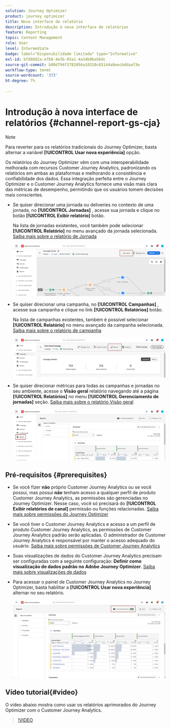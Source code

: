 ```yaml
---
solution: Journey Optimizer
product: journey optimizer
title: Nova interface de relatório
description: Introdução à nova interface de relatórios
feature: Reporting
topic: Content Management
role: User
level: Intermediate
badge: label="Disponibilidade limitada" type="Informative"
exl-id: bfd88d2a-e7b8-4e3b-85a1-4a14b0ba56dc
source-git-commit: b80d794f3782056a10310c65144a8eecbddaaf3e
workflow-type: tm+mt
source-wordcount: '373'
ht-degree: 7%

---
```


# Introdução à nova interface de relatórios {#channel-report-gs-cja}

>[!NOTE]
>
> Para reverter para os relatórios tradicionais do Journey Optimizer, basta alternar a variável **[!UICONTROL Usar nova experiência]** opção.

Os relatórios do Journey Optimizer vêm com uma interoperabilidade melhorada com recursos Customer Journey Analytics, padronizando os relatórios em ambas as plataformas e melhorando a consistência e confiabilidade dos dados. Essa integração perfeita entre o Journey Optimizer e o Customer Journey Analytics fornece uma visão mais clara das métricas de desempenho, permitindo que os usuários tomem decisões mais conscientes.

* Se quiser direcionar uma jornada ou deliveries no contexto de uma jornada, no **[!UICONTROL Jornadas]** , acesse sua jornada e clique no botão **[!UICONTROL Exibir relatório]** botão.

  Na lista de jornadas existentes, você também pode selecionar **[!UICONTROL Relatório]** no menu avançado da jornada selecionada. [Saiba mais sobre o relatório de Jornada](journey-global-report-cja.md)

  ![](assets/gs-cja-report-3.png)

* Se quiser direcionar uma campanha, no **[!UICONTROL Campanhas]** , acesse sua campanha e clique no link **[!UICONTROL Relatórios]** botão.

  Na lista de campanhas existentes, também é possível selecionar **[!UICONTROL Relatório]** no menu avançado da campanha selecionada. [Saiba mais sobre o relatório de campanha](campaign-global-report-cja.md)

  ![](assets/gs-cja-report-2.png)

* Se quiser direcionar métricas para todas as campanhas e jornadas no seu ambiente, acesse o **Visão geral** relatório navegando até a página **[!UICONTROL Relatórios]** no menu **[!UICONTROL Gerenciamento de jornadas]** seção. [Saiba mais sobre o relatório Visão geral](channel-report-cja.md)

  ![](assets/gs-cja-report-1.png)

## Pré-requisitos {#prerequisites}

* Se você fizer **não** próprio Customer Journey Analytics ou se você possui, mas possui **não** tenham acesso a qualquer perfil de produto Customer Journey Analytics, as permissões são gerenciadas no Journey Optimizer. Nesse caso, você só precisará do **[!UICONTROL Exibir relatórios de canal]** permissão ou funções relacionadas. [Saiba mais sobre permissões do Journey Optimizer](../administration/permissions.md)
* Se você tiver o Customer Journey Analytics e acesso a um perfil de produto Customer Journey Analytics, as permissões de Customer Journey Analytics padrão serão aplicadas. O administrador de Customer Journey Analytics é responsável por manter o acesso adequado do usuário. [Saiba mais sobre permissões de Customer Journey Analytics](https://experienceleague.adobe.com/en/docs/analytics-platform/using/technotes/access-control)
* Suas visualizações de dados do Customer Journey Analytics precisam ser configuradas com a seguinte configuração: **Definir como visualização de dados padrão no Adobe Journey Optimizer**. [Saiba mais sobre visualizações de dados](https://experienceleague.adobe.com/en/docs/analytics-platform/using/cja-dataviews/create-dataview)
* Para acessar o painel de Customer Journey Analytics no Journey Optimizer, basta habilitar a **[!UICONTROL Usar nova experiência]** alternar no seu relatório.

  ![](assets/cja-option.png)

## Vídeo tutorial{#video}

O vídeo abaixo mostra como usar os relatórios aprimorados do Journey Optimizer com o Customer Journey Analytics.

>[!VIDEO](https://video.tv.adobe.com/v/3430413)